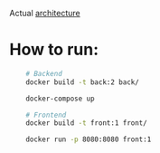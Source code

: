 Actual [architecture](https://drive.google.com/file/d/15fMMwrnjRqEWKmM2lyuCKiQUysKWQnqe/view?usp=sharing)


# How to run:

```bash
	# Backend
	docker build -t back:2 back/

	docker-compose up
```


``` bash
	# Frontend
	docker build -t front:1 front/

	docker run -p 8080:8080 front:1
```
